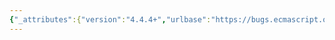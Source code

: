 ```yaml
---
{"_attributes":{"version":"4.4.4+","urlbase":"https://bugs.ecmascript.org/","maintainer":"dherman@mozilla.com"},"bug":{"bug_id":2958,"creation_ts":"2014-06-02 08:36:00 -0700","short_desc":"9.2.13  Function Declaration Instantiation: Set needsSpecialArgumentsBinding=false when \"arguments\" is a lexical name","delta_ts":"2014-07-18 20:44:36 -0700","product":"Draft for 6th Edition","component":"technical issue","version":"Rev 25: May 22, 2014 Draft","rep_platform":"All","op_sys":"All","bug_status":"RESOLVED","resolution":"FIXED","priority":"Normal","bug_severity":"normal","everconfirmed":true,"reporter":{"uid":"andrebargull","name":"André Bargull"},"assigned_to":{"uid":"allen","name":"Allen Wirfs-Brock"},"long_desc":[{"commentid":8792,"comment_count":0,"who":{"uid":"andrebargull","name":"André Bargull"},"bug_when":"2014-06-02 08:36:05 -0700","thetext":"9.2.13  Function Declaration Instantiation(func, argumentsList, env ) Abstract Operation\n\nStep 18.b also needs to set needsSpecialArgumentsBinding to false.\n\n\ntest case:\n---\nfunction f() {\n  let arguments;\n}\nf()\n---"},{"commentid":9156,"comment_count":1,"who":{"uid":"allen","name":"Allen Wirfs-Brock"},"bug_when":"2014-07-11 12:44:37 -0700","thetext":"fixed in rev26 editor's draft"},{"commentid":9295,"comment_count":2,"who":{"uid":"allen","name":"Allen Wirfs-Brock"},"bug_when":"2014-07-18 20:44:36 -0700","thetext":"Fixed in Rev26"}]}}
---
```

